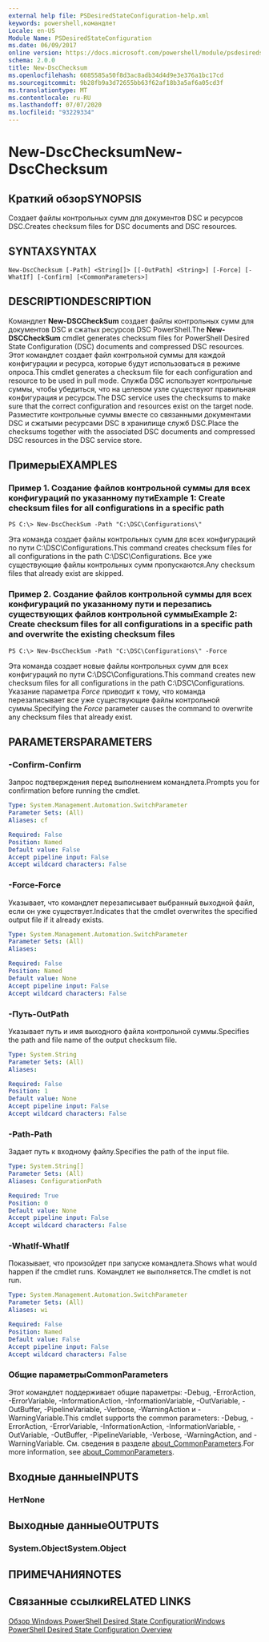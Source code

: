 ```yaml
---
external help file: PSDesiredStateConfiguration-help.xml
keywords: powershell,командлет
Locale: en-US
Module Name: PSDesiredStateConfiguration
ms.date: 06/09/2017
online version: https://docs.microsoft.com/powershell/module/psdesiredstateconfiguration/new-dscchecksum?view=powershell-7.1&WT.mc_id=ps-gethelp
schema: 2.0.0
title: New-DscChecksum
ms.openlocfilehash: 6085585a50f8d3ac8adb34d4d9e3e376a1bc17cd
ms.sourcegitcommit: 9b28fb9a3d72655bb63f62af18b3a5af6a05cd3f
ms.translationtype: MT
ms.contentlocale: ru-RU
ms.lasthandoff: 07/07/2020
ms.locfileid: "93229334"
---
```

# <span data-ttu-id="b4e91-103">New-DscChecksum</span><span class="sxs-lookup"><span data-stu-id="b4e91-103">New-DscChecksum</span></span>

## <span data-ttu-id="b4e91-104">Краткий обзор</span><span class="sxs-lookup"><span data-stu-id="b4e91-104">SYNOPSIS</span></span>
<span data-ttu-id="b4e91-105">Создает файлы контрольных сумм для документов DSC и ресурсов DSC.</span><span class="sxs-lookup"><span data-stu-id="b4e91-105">Creates checksum files for DSC documents and DSC resources.</span></span>

## <span data-ttu-id="b4e91-106">SYNTAX</span><span class="sxs-lookup"><span data-stu-id="b4e91-106">SYNTAX</span></span>

```
New-DscChecksum [-Path] <String[]> [[-OutPath] <String>] [-Force] [-WhatIf] [-Confirm] [<CommonParameters>]
```

## <span data-ttu-id="b4e91-107">DESCRIPTION</span><span class="sxs-lookup"><span data-stu-id="b4e91-107">DESCRIPTION</span></span>

<span data-ttu-id="b4e91-108">Командлет **New-DSCCheckSum** создает файлы контрольных сумм для документов DSC и сжатых ресурсов DSC PowerShell.</span><span class="sxs-lookup"><span data-stu-id="b4e91-108">The **New-DSCCheckSum** cmdlet generates checksum files for PowerShell Desired State Configuration (DSC) documents and compressed DSC resources.</span></span>
<span data-ttu-id="b4e91-109">Этот командлет создает файл контрольной суммы для каждой конфигурации и ресурса, которые будут использоваться в режиме опроса.</span><span class="sxs-lookup"><span data-stu-id="b4e91-109">This cmdlet generates a checksum file for each configuration and resource to be used in pull mode.</span></span>
<span data-ttu-id="b4e91-110">Служба DSC использует контрольные суммы, чтобы убедиться, что на целевом узле существуют правильная конфигурация и ресурсы.</span><span class="sxs-lookup"><span data-stu-id="b4e91-110">The DSC service uses the checksums to make sure that the correct configuration and resources exist on the target node.</span></span>
<span data-ttu-id="b4e91-111">Разместите контрольные суммы вместе со связанными документами DSC и сжатыми ресурсами DSC в хранилище служб DSC.</span><span class="sxs-lookup"><span data-stu-id="b4e91-111">Place the checksums together with the associated DSC documents and compressed DSC resources in the DSC service store.</span></span>

## <span data-ttu-id="b4e91-112">Примеры</span><span class="sxs-lookup"><span data-stu-id="b4e91-112">EXAMPLES</span></span>

### <span data-ttu-id="b4e91-113">Пример 1. Создание файлов контрольной суммы для всех конфигураций по указанному пути</span><span class="sxs-lookup"><span data-stu-id="b4e91-113">Example 1: Create checksum files for all configurations in a specific path</span></span>

```
PS C:\> New-DscCheckSum -Path "C:\DSC\Configurations\"
```

<span data-ttu-id="b4e91-114">Эта команда создает файлы контрольных сумм для всех конфигураций по пути C:\DSC\Configurations.</span><span class="sxs-lookup"><span data-stu-id="b4e91-114">This command creates checksum files for all configurations in the path C:\DSC\Configurations.</span></span>
<span data-ttu-id="b4e91-115">Все уже существующие файлы контрольных сумм пропускаются.</span><span class="sxs-lookup"><span data-stu-id="b4e91-115">Any checksum files that already exist are skipped.</span></span>

### <span data-ttu-id="b4e91-116">Пример 2. Создание файлов контрольной суммы для всех конфигураций по указанному пути и перезапись существующих файлов контрольной суммы</span><span class="sxs-lookup"><span data-stu-id="b4e91-116">Example 2: Create checksum files for all configurations in a specific path and overwrite the existing checksum files</span></span>

```
PS C:\> New-DscCheckSum -Path "C:\DSC\Configurations\" -Force
```

<span data-ttu-id="b4e91-117">Эта команда создает новые файлы контрольных сумм для всех конфигураций по пути C:\DSC\Configurations.</span><span class="sxs-lookup"><span data-stu-id="b4e91-117">This command creates new checksum files for all configurations in the path C:\DSC\Configurations.</span></span>
<span data-ttu-id="b4e91-118">Указание параметра *Force* приводит к тому, что команда перезаписывает все уже существующие файлы контрольной суммы.</span><span class="sxs-lookup"><span data-stu-id="b4e91-118">Specifying the *Force* parameter causes the command to overwrite any checksum files that already exist.</span></span>

## <span data-ttu-id="b4e91-119">PARAMETERS</span><span class="sxs-lookup"><span data-stu-id="b4e91-119">PARAMETERS</span></span>

### <span data-ttu-id="b4e91-120">-Confirm</span><span class="sxs-lookup"><span data-stu-id="b4e91-120">-Confirm</span></span>

<span data-ttu-id="b4e91-121">Запрос подтверждения перед выполнением командлета.</span><span class="sxs-lookup"><span data-stu-id="b4e91-121">Prompts you for confirmation before running the cmdlet.</span></span>

```yaml
Type: System.Management.Automation.SwitchParameter
Parameter Sets: (All)
Aliases: cf

Required: False
Position: Named
Default value: False
Accept pipeline input: False
Accept wildcard characters: False
```

### <span data-ttu-id="b4e91-122">-Force</span><span class="sxs-lookup"><span data-stu-id="b4e91-122">-Force</span></span>

<span data-ttu-id="b4e91-123">Указывает, что командлет перезаписывает выбранный выходной файл, если он уже существует.</span><span class="sxs-lookup"><span data-stu-id="b4e91-123">Indicates that the cmdlet overwrites the specified output file if it already exists.</span></span>

```yaml
Type: System.Management.Automation.SwitchParameter
Parameter Sets: (All)
Aliases:

Required: False
Position: Named
Default value: None
Accept pipeline input: False
Accept wildcard characters: False
```

### <span data-ttu-id="b4e91-124">-Путь</span><span class="sxs-lookup"><span data-stu-id="b4e91-124">-OutPath</span></span>

<span data-ttu-id="b4e91-125">Указывает путь и имя выходного файла контрольной суммы.</span><span class="sxs-lookup"><span data-stu-id="b4e91-125">Specifies the path and file name of the output checksum file.</span></span>

```yaml
Type: System.String
Parameter Sets: (All)
Aliases:

Required: False
Position: 1
Default value: None
Accept pipeline input: False
Accept wildcard characters: False
```

### <span data-ttu-id="b4e91-126">-Path</span><span class="sxs-lookup"><span data-stu-id="b4e91-126">-Path</span></span>

<span data-ttu-id="b4e91-127">Задает путь к входному файлу.</span><span class="sxs-lookup"><span data-stu-id="b4e91-127">Specifies the path of the input file.</span></span>

```yaml
Type: System.String[]
Parameter Sets: (All)
Aliases: ConfigurationPath

Required: True
Position: 0
Default value: None
Accept pipeline input: False
Accept wildcard characters: False
```

### <span data-ttu-id="b4e91-128">-WhatIf</span><span class="sxs-lookup"><span data-stu-id="b4e91-128">-WhatIf</span></span>

<span data-ttu-id="b4e91-129">Показывает, что произойдет при запуске командлета.</span><span class="sxs-lookup"><span data-stu-id="b4e91-129">Shows what would happen if the cmdlet runs.</span></span>
<span data-ttu-id="b4e91-130">Командлет не выполняется.</span><span class="sxs-lookup"><span data-stu-id="b4e91-130">The cmdlet is not run.</span></span>

```yaml
Type: System.Management.Automation.SwitchParameter
Parameter Sets: (All)
Aliases: wi

Required: False
Position: Named
Default value: False
Accept pipeline input: False
Accept wildcard characters: False
```

### <span data-ttu-id="b4e91-131">Общие параметры</span><span class="sxs-lookup"><span data-stu-id="b4e91-131">CommonParameters</span></span>

<span data-ttu-id="b4e91-132">Этот командлет поддерживает общие параметры: -Debug, -ErrorAction, -ErrorVariable, -InformationAction, -InformationVariable, -OutVariable, -OutBuffer, -PipelineVariable, -Verbose, -WarningAction и -WarningVariable.</span><span class="sxs-lookup"><span data-stu-id="b4e91-132">This cmdlet supports the common parameters: -Debug, -ErrorAction, -ErrorVariable, -InformationAction, -InformationVariable, -OutVariable, -OutBuffer, -PipelineVariable, -Verbose, -WarningAction, and -WarningVariable.</span></span> <span data-ttu-id="b4e91-133">См. сведения в разделе [about_CommonParameters](https://go.microsoft.com/fwlink/?LinkID=113216).</span><span class="sxs-lookup"><span data-stu-id="b4e91-133">For more information, see [about_CommonParameters](https://go.microsoft.com/fwlink/?LinkID=113216).</span></span>

## <span data-ttu-id="b4e91-134">Входные данные</span><span class="sxs-lookup"><span data-stu-id="b4e91-134">INPUTS</span></span>

### <span data-ttu-id="b4e91-135">Нет</span><span class="sxs-lookup"><span data-stu-id="b4e91-135">None</span></span>

## <span data-ttu-id="b4e91-136">Выходные данные</span><span class="sxs-lookup"><span data-stu-id="b4e91-136">OUTPUTS</span></span>

### <span data-ttu-id="b4e91-137">System.Object</span><span class="sxs-lookup"><span data-stu-id="b4e91-137">System.Object</span></span>

## <span data-ttu-id="b4e91-138">ПРИМЕЧАНИЯ</span><span class="sxs-lookup"><span data-stu-id="b4e91-138">NOTES</span></span>

## <span data-ttu-id="b4e91-139">Связанные ссылки</span><span class="sxs-lookup"><span data-stu-id="b4e91-139">RELATED LINKS</span></span>

[<span data-ttu-id="b4e91-140">Обзор Windows PowerShell Desired State Configuration</span><span class="sxs-lookup"><span data-stu-id="b4e91-140">Windows PowerShell Desired State Configuration Overview</span></span>](/powershell/scripting/dsc/overview/dscforengineers)

